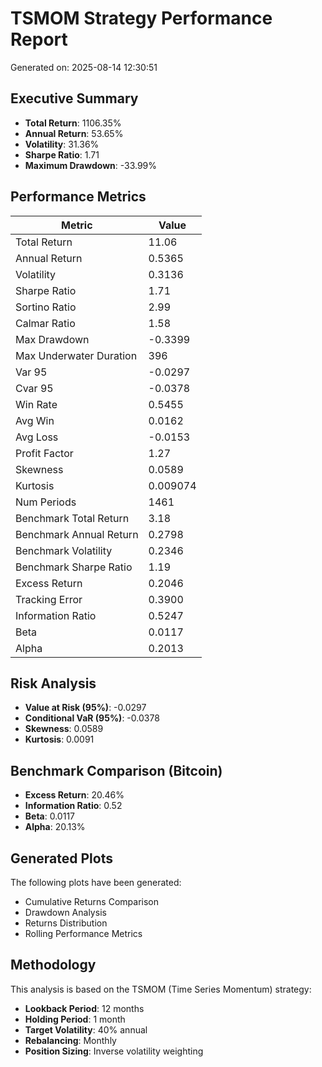 # TSMOM Strategy Performance Report

Generated on: 2025-08-14 12:30:51

## Executive Summary

- **Total Return**: 1106.35%
- **Annual Return**: 53.65%
- **Volatility**: 31.36%
- **Sharpe Ratio**: 1.71
- **Maximum Drawdown**: -33.99%

## Performance Metrics

| Metric | Value |
|--------|-------|
| Total Return | 11.06 |
| Annual Return | 0.5365 |
| Volatility | 0.3136 |
| Sharpe Ratio | 1.71 |
| Sortino Ratio | 2.99 |
| Calmar Ratio | 1.58 |
| Max Drawdown | -0.3399 |
| Max Underwater Duration | 396 |
| Var 95 | -0.0297 |
| Cvar 95 | -0.0378 |
| Win Rate | 0.5455 |
| Avg Win | 0.0162 |
| Avg Loss | -0.0153 |
| Profit Factor | 1.27 |
| Skewness | 0.0589 |
| Kurtosis | 0.009074 |
| Num Periods | 1461 |
| Benchmark Total Return | 3.18 |
| Benchmark Annual Return | 0.2798 |
| Benchmark Volatility | 0.2346 |
| Benchmark Sharpe Ratio | 1.19 |
| Excess Return | 0.2046 |
| Tracking Error | 0.3900 |
| Information Ratio | 0.5247 |
| Beta | 0.0117 |
| Alpha | 0.2013 |

## Risk Analysis

- **Value at Risk (95%)**: -0.0297
- **Conditional VaR (95%)**: -0.0378
- **Skewness**: 0.0589
- **Kurtosis**: 0.0091

## Benchmark Comparison (Bitcoin)

- **Excess Return**: 20.46%
- **Information Ratio**: 0.52
- **Beta**: 0.0117
- **Alpha**: 20.13%

## Generated Plots

The following plots have been generated:
- Cumulative Returns Comparison
- Drawdown Analysis
- Returns Distribution
- Rolling Performance Metrics

## Methodology

This analysis is based on the TSMOM (Time Series Momentum) strategy:
- **Lookback Period**: 12 months
- **Holding Period**: 1 month
- **Target Volatility**: 40% annual
- **Rebalancing**: Monthly
- **Position Sizing**: Inverse volatility weighting

